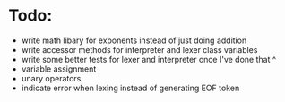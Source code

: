 # Todo:
* write math libary for exponents instead of just doing addition
* write accessor methods for interpreter and lexer class variables
* write some better tests for lexer and interpreter once I've done that ^
* variable assignment
* unary operators
* indicate error when lexing instead of generating EOF token
